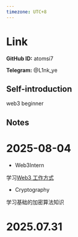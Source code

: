 ```yaml
---
timezone: UTC+8
---
```


# Link

**GitHub ID:** atomsi7

**Telegram:** @L1nk_ye

## Self-introduction

web3 beginner

## Notes

<!-- Content_START -->
# 2025-08-04

* Web3Intern

学习[Web3 工作方式](https://web3intern.xyz/zh/remote-work-guide)

* Cryptography

学习基础的加密算法知识

# 2025.07.31


<!-- Content_END -->
